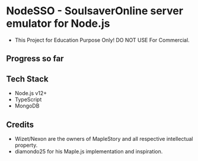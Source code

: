 # NodeSSO - SoulsaverOnline server emulator for Node.js
- This Project for Education Purpose Only! DO NOT USE For Commercial.
## Progress so far
## Tech Stack

- Node.js v12+
- TypeScript
- MongoDB

## Credits

- Wizet/Nexon are the owners of MapleStory and all respective intellectual property.
- diamondo25 for his Maple.js implementation and inspiration.


